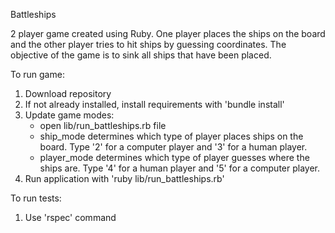 Battleships

2 player game created using Ruby. One player places the ships on the board and the other player tries to hit ships by guessing coordinates. The objective of the game is to sink all ships that have been placed.

To run game:

1. Download repository
2. If not already installed, install requirements with 'bundle install'
3. Update game modes:
   - open lib/run_battleships.rb file
   - ship_mode determines which type of player places ships on the board. Type '2' for a computer player and '3' for a human player.
   - player_mode determines which type of player guesses where the ships are. Type '4' for a human player and '5' for a computer player.
4. Run application with 'ruby lib/run_battleships.rb'

To run tests:

1. Use 'rspec' command
